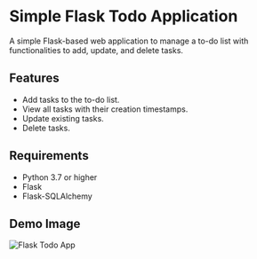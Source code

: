 # Simple Flask Todo Application

A simple Flask-based web application to manage a to-do list with functionalities to add, update, and delete tasks.

## Features
- Add tasks to the to-do list.
- View all tasks with their creation timestamps.
- Update existing tasks.
- Delete tasks.

## Requirements
- Python 3.7 or higher
- Flask
- Flask-SQLAlchemy

## Demo Image

![Flask Todo App](https://github.com/bathrivijay05/FlaskTodoApp/blob/main/screenshot.png?raw=true)
